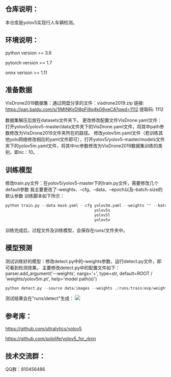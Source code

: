## 仓库说明：

本仓库是yolov5实现行人车辆检测。

## 环境说明：

python version >= 3.6

pytorch version >= 1.7

onnx verison >= 1.11

## 准备数据
VisDrone2019数据集：通过网盘分享的文件：visdrone2019.zip
链接: https://pan.baidu.com/s/1lMtNKyDI8pFi9q4kG6yeCA?pwd=1112 提取码: 1112 

数据集解压后放在datasets文件夹下。
更改修改配置文件VisDrone.yaml文件：
打开yolov5/yolov5-master/data文件夹下的VisDrone.yaml文件，将其中path参数修改为VisDrone2019文件夹所在的路径。
修改yolov5m.yaml文件（若训练其他yolo网络修改相应的yaml文件即可），打开yolov5/yolov5-master/models文件夹下的yolov5m.yaml文件，将其中nc参数修改为VisDrone2019数据集训练的类别，即nc：10。


## 训练模型
修改train.py文件：在yolov5/yolov5-master下的train.py文件，需要修改几个default参数
我主要更改了–weights、–cfg、–data、–epoch以及–batch-size的默认参数
训练脚本如下所示：
```python
python train.py --data mask.yaml --cfg yolov5m.yaml --weights "" --batch-size 64
                                       yolov5s                               64
                                       yolov5l                                24
                                       yolov5x                                16
```
训练完成后，过程文件及训练模型，会保存在runs/文件夹中。

## 模型预测
测试训练好的模型：修改detect.py中的–weights参数，运行detect.py文件，即可看到检测效果。
主要修改detect.py中的配置文件如下：
 parser.add_argument('--weights', nargs='+', type=str, default=ROOT / 'weights/yolov5m.pt', help='model path(s)')

```python
python detect.py --source data/images --weights ./runs/train/exp/weights/best.pt --conf 0.5
```
测试结果会在"runs/detect"生成：
<img src="./photo/image.jpg">



## 参考库：

https://github.com/ultralytics/yolov5

https://github.com/soloIife/yolov5_for_rknn


## 技术交流群：

QQ群：810456486



